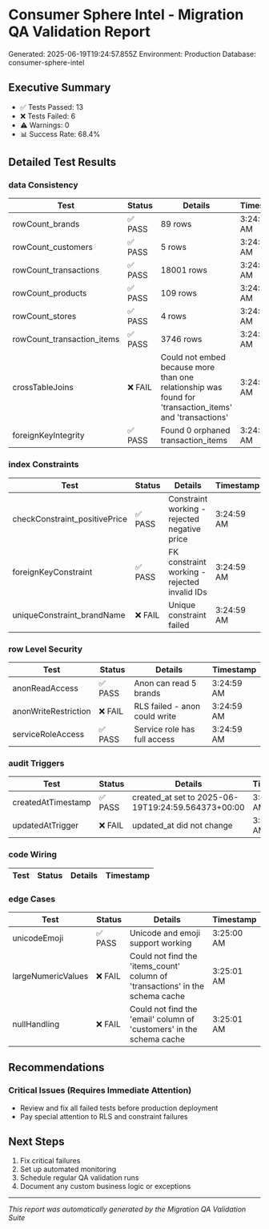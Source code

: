 # Consumer Sphere Intel - Migration QA Validation Report

Generated: 2025-06-19T19:24:57.855Z
Environment: Production
Database: consumer-sphere-intel

## Executive Summary

- ✅ Tests Passed: 13
- ❌ Tests Failed: 6
- ⚠️ Warnings: 0
- 📊 Success Rate: 68.4%

## Detailed Test Results


### data Consistency

| Test | Status | Details | Timestamp |
|------|--------|---------|-----------|
| rowCount_brands | ✅ PASS | 89 rows | 3:24:58 AM |
| rowCount_customers | ✅ PASS | 5 rows | 3:24:58 AM |
| rowCount_transactions | ✅ PASS | 18001 rows | 3:24:58 AM |
| rowCount_products | ✅ PASS | 109 rows | 3:24:58 AM |
| rowCount_stores | ✅ PASS | 4 rows | 3:24:58 AM |
| rowCount_transaction_items | ✅ PASS | 3746 rows | 3:24:58 AM |
| crossTableJoins | ❌ FAIL | Could not embed because more than one relationship was found for 'transaction_items' and 'transactions' | 3:24:58 AM |
| foreignKeyIntegrity | ✅ PASS | Found 0 orphaned transaction_items | 3:24:58 AM |


### index Constraints

| Test | Status | Details | Timestamp |
|------|--------|---------|-----------|
| checkConstraint_positivePrice | ✅ PASS | Constraint working - rejected negative price | 3:24:59 AM |
| foreignKeyConstraint | ✅ PASS | FK constraint working - rejected invalid IDs | 3:24:59 AM |
| uniqueConstraint_brandName | ❌ FAIL | Unique constraint failed | 3:24:59 AM |


### row Level Security

| Test | Status | Details | Timestamp |
|------|--------|---------|-----------|
| anonReadAccess | ✅ PASS | Anon can read 5 brands | 3:24:59 AM |
| anonWriteRestriction | ❌ FAIL | RLS failed - anon could write | 3:24:59 AM |
| serviceRoleAccess | ✅ PASS | Service role has full access | 3:24:59 AM |


### audit Triggers

| Test | Status | Details | Timestamp |
|------|--------|---------|-----------|
| createdAtTimestamp | ✅ PASS | created_at set to 2025-06-19T19:24:59.564373+00:00 | 3:24:59 AM |
| updatedAtTrigger | ❌ FAIL | updated_at did not change | 3:25:00 AM |


### code Wiring

| Test | Status | Details | Timestamp |
|------|--------|---------|-----------|



### edge Cases

| Test | Status | Details | Timestamp |
|------|--------|---------|-----------|
| unicodeEmoji | ✅ PASS | Unicode and emoji support working | 3:25:00 AM |
| largeNumericValues | ❌ FAIL | Could not find the 'items_count' column of 'transactions' in the schema cache | 3:25:01 AM |
| nullHandling | ❌ FAIL | Could not find the 'email' column of 'customers' in the schema cache | 3:25:01 AM |


## Recommendations


### Critical Issues (Requires Immediate Attention)
- Review and fix all failed tests before production deployment
- Pay special attention to RLS and constraint failures






## Next Steps

1. Fix critical failures
2. Set up automated monitoring
3. Schedule regular QA validation runs
4. Document any custom business logic or exceptions

---
*This report was automatically generated by the Migration QA Validation Suite*
